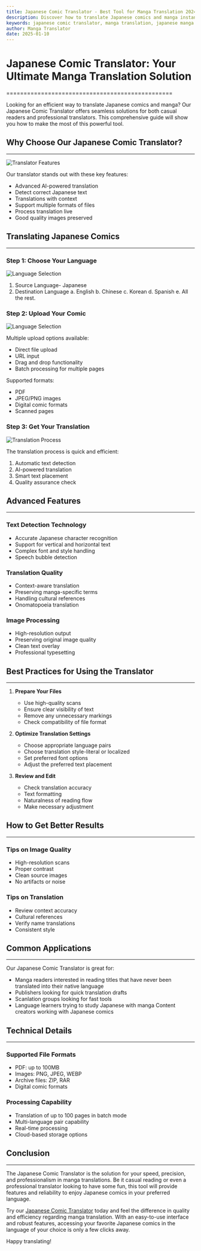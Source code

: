 ```yaml
---
title: Japanese Comic Translator - Best Tool for Manga Translation 2024
description: Discover how to translate Japanese comics and manga instantly with our professional Japanese comic translator tool
keywords: japanese comic translator, manga translation, japanese manga translation, comic translator, manga translator online
author: Manga Translator
date: 2025-01-10
---
```


# Japanese Comic Translator: Your Ultimate Manga Translation Solution
================================================

Looking for an efficient way to translate Japanese comics and manga? Our Japanese Comic Translator offers seamless solutions for both casual readers and professional translators. This comprehensive guide will show you how to make the most of this powerful tool.

## Why Choose Our Japanese Comic Translator?
-----------------------------------

![Translator Features](/static/images/default/japanese-comic/features.webp)

Our translator stands out with these key features:
- Advanced AI-powered translation
- Detect correct Japanese text
- Translations with context
- Support multiple formats of files
- Process translation live
- Good quality images preserved
  
## Translating Japanese Comics
------------------------------

### Step 1: Choose Your Language


![Language Selection](/static/images/default/japanese-comic/language-select.webp)

1. Source Language- Japanese
2. Destination Language
    a. English
    b. Chinese
    c. Korean
    d. Spanish
    e. All the rest.

### Step 2: Upload Your Comic
![Language Selection](/static/images/default/japanese-comic/language-select.webp)

Multiple upload options available:
- Direct file upload
- URL input
- Drag and drop functionality
- Batch processing for multiple pages

Supported formats:
- PDF
- JPEG/PNG images
- Digital comic formats
- Scanned pages

### Step 3: Get Your Translation
![Translation Process](/static/images/default/japanese-comic/translate.webp)

The translation process is quick and efficient:
1. Automatic text detection
2. AI-powered translation
3. Smart text placement
4. Quality assurance check

## Advanced Features
--------------


### Text Detection Technology
- Accurate Japanese character recognition
- Support for vertical and horizontal text
- Complex font and style handling
- Speech bubble detection 
  
### Translation Quality
- Context-aware translation 
- Preserving manga-specific terms 
- Handling cultural references 
- Onomatopoeia translation 
  
### Image Processing
- High-resolution output 
- Preserving original image quality 
- Clean text overlay 
- Professional typesetting 

## Best Practices for Using the Translator 
--------------------------------- 

1. **Prepare Your Files**  
   - Use high-quality scans   
   - Ensure clear visibility of text     
   - Remove any unnecessary markings  
   - Check compatibility of file format

2. **Optimize Translation Settings**
   - Choose appropriate language pairs
   - Choose translation style-literal or localized
   - Set preferred font options
   - Adjust the preferred text placement

3. **Review and Edit**
   - Check translation accuracy
   - Text formatting
   - Naturalness of reading flow
   - Make necessary adjustment

## How to Get Better Results
-------------------------

### Tips on Image Quality
- High-resolution scans
- Proper contrast
- Clean source images
- No artifacts or noise

### Tips on Translation
- Review context accuracy
- Cultural references
- Verify name translations
- Consistent style

## Common Applications
----------------

Our Japanese Comic Translator is great for:
- Manga readers interested in reading titles that have never been translated into their native language
- Publishers looking for quick translation drafts
- Scanlation groups looking for fast tools
- Language learners trying to study Japanese with manga
Content creators working with Japanese comics

## Technical Details
-------------------

### Supported File Formats
- PDF: up to 100MB
- Images: PNG, JPEG, WEBP
- Archive files: ZIP, RAR
- Digital comic formats

### Processing Capability
- Translation of up to 100 pages in batch mode
- Multi-language pair capability
- Real-time processing
- Cloud-based storage options

## Conclusion
---------

The Japanese Comic Translator is the solution for your speed, precision, and professionalism in manga translations. Be it casual reading or even a professional translator looking to have some fun, this tool will provide features and reliability to enjoy Japanese comics in your preferred language.

Try our [Japanese Comic Translator](https://www.mangatranslate.com) today and feel the difference in quality and efficiency regarding manga translation. With an easy-to-use interface and robust features, accessing your favorite Japanese comics in the language of your choice is only a few clicks away.

Happy translating!
